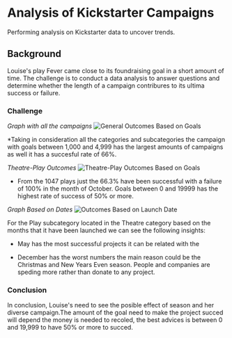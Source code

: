 # Analysis of Kickstarter Campaigns
Performing analysis on Kickstarter data to uncover trends.

## Background
Louise's play Fever came close to its foundraising goal in a short amount of time. 
The challenge is to conduct a data analysis to answer questions and determine whether the length of a campaign contribures to its ultima success or failure. 

### Challenge

*Graph with all the campaigns*
![General Outcomes Based on Goals](https://user-images.githubusercontent.com/44789805/65734156-869a2800-e086-11e9-86fb-727b34f852bb.png)

  *Taking in consideration all the categories and subcategories the campaign with goals between 1,000 and 4,999 has the largest amounts of campaigns as well it has a succesful rate of 66%.

*Theatre-Play Outcomes*
![Theatre-Play Outcomes Based on Goals](https://user-images.githubusercontent.com/44789805/65734167-9ade2500-e086-11e9-82f7-9b67eb146e27.png)

  * From the 1047 plays just the 66.3% have been successful with a failure of 100% in the month of October. Goals between 0 and 19999 has the highest rate of success of 50% or more. 

*Graph Based on Dates*
![Outcomes Based on Launch Date](https://user-images.githubusercontent.com/44789805/65734190-b1847c00-e086-11e9-9616-8f51d9514998.png)

For the Play subcategory located in the Theatre category based on the months that it have been launched we can see the following insights:

  * May has the most successful projects it can be related with the 
  
  * December has the worst numbers the main reason could be the Christmas and New Years Even season. People and companies are speding more rather than donate to any project. 


### Conclusion
In conclusion, Louise's need to see the posible effect of season and her diverse campaign.The amount of the goal need to make the project succed will depend the money is needed to recoled, the best advices is between 0 and 19,999 to have 50% or more to succed. 
